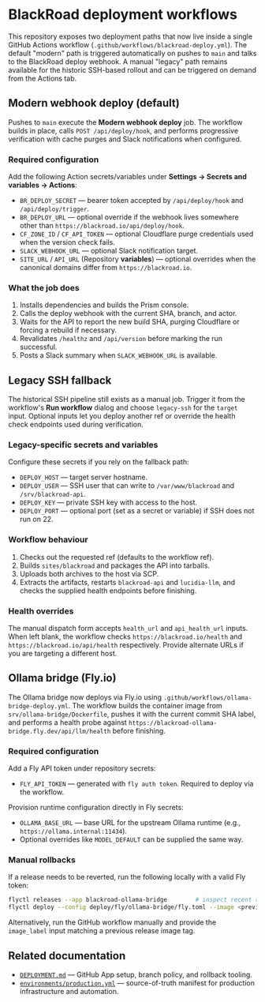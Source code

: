 # BlackRoad deployment workflows

This repository exposes two deployment paths that now live inside a single
GitHub Actions workflow (`.github/workflows/blackroad-deploy.yml`). The default
"modern" path is triggered automatically on pushes to `main` and talks to the
BlackRoad deploy webhook. A manual "legacy" path remains available for the
historic SSH-based rollout and can be triggered on demand from the Actions tab.

## Modern webhook deploy (default)

Pushes to `main` execute the **Modern webhook deploy** job. The workflow builds
in place, calls `POST /api/deploy/hook`, and performs progressive verification
with cache purges and Slack notifications when configured.

### Required configuration

Add the following Action secrets/variables under
**Settings → Secrets and variables → Actions**:

- `BR_DEPLOY_SECRET` — bearer token accepted by `/api/deploy/hook` and
  `/api/deploy/trigger`.
- `BR_DEPLOY_URL` — optional override if the webhook lives somewhere other than
  `https://blackroad.io/api/deploy/hook`.
- `CF_ZONE_ID` / `CF_API_TOKEN` — optional Cloudflare purge credentials used
  when the version check fails.
- `SLACK_WEBHOOK_URL` — optional Slack notification target.
- `SITE_URL` / `API_URL` (Repository **variables**) — optional overrides when the
  canonical domains differ from `https://blackroad.io`.

### What the job does

1. Installs dependencies and builds the Prism console.
2. Calls the deploy webhook with the current SHA, branch, and actor.
3. Waits for the API to report the new build SHA, purging Cloudflare or forcing a
   rebuild if necessary.
4. Revalidates `/healthz` and `/api/version` before marking the run successful.
5. Posts a Slack summary when `SLACK_WEBHOOK_URL` is available.

## Legacy SSH fallback

The historical SSH pipeline still exists as a manual job. Trigger it from the
workflow's **Run workflow** dialog and choose `legacy-ssh` for the `target`
input. Optional inputs let you deploy another ref or override the health check
endpoints used during verification.

### Legacy-specific secrets and variables

Configure these secrets if you rely on the fallback path:

- `DEPLOY_HOST` — target server hostname.
- `DEPLOY_USER` — SSH user that can write to `/var/www/blackroad` and
  `/srv/blackroad-api`.
- `DEPLOY_KEY` — private SSH key with access to the host.
- `DEPLOY_PORT` — optional port (set as a secret or variable) if SSH does not
  run on 22.

### Workflow behaviour

1. Checks out the requested ref (defaults to the workflow ref).
2. Builds `sites/blackroad` and packages the API into tarballs.
3. Uploads both archives to the host via SCP.
4. Extracts the artifacts, restarts `blackroad-api` and `lucidia-llm`, and checks
   the supplied health endpoints before finishing.

### Health overrides

The manual dispatch form accepts `health_url` and `api_health_url` inputs. When
left blank, the workflow checks `https://blackroad.io/health` and
`https://blackroad.io/api/health` respectively. Provide alternate URLs if you
are targeting a different host.

## Ollama bridge (Fly.io)

The Ollama bridge now deploys via Fly.io using
`.github/workflows/ollama-bridge-deploy.yml`. The workflow builds the container
image from `srv/ollama-bridge/Dockerfile`, pushes it with the current commit SHA
label, and performs a health probe against
`https://blackroad-ollama-bridge.fly.dev/api/llm/health` before finishing.

### Required configuration

Add a Fly API token under repository secrets:

- `FLY_API_TOKEN` — generated with `fly auth token`. Required to deploy via the
  workflow.

Provision runtime configuration directly in Fly secrets:

- `OLLAMA_BASE_URL` — base URL for the upstream Ollama runtime (e.g.,
  `https://ollama.internal:11434`).
- Optional overrides like `MODEL_DEFAULT` can be supplied the same way.

### Manual rollbacks

If a release needs to be reverted, run the following locally with a valid Fly
token:

```bash
flyctl releases --app blackroad-ollama-bridge        # inspect recent releases
flyctl deploy --config deploy/fly/ollama-bridge/fly.toml --image <previous>
```

Alternatively, run the GitHub workflow manually and provide the `image_label`
input matching a previous release image tag.

## Related documentation

- [`DEPLOYMENT.md`](DEPLOYMENT.md) — GitHub App setup, branch policy, and
  rollback tooling.
- [`environments/production.yml`](environments/production.yml) — source-of-truth
  manifest for production infrastructure and automation.
